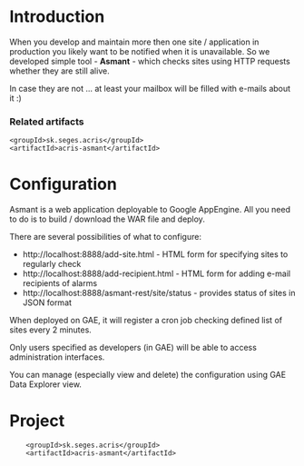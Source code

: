 # Introduction #

When you develop and maintain more then one site / application in production you likely want to be notified when it is unavailable. So we developed simple tool - **Asmant** - which checks sites using HTTP requests whether they are still alive.

In case they are not ... at least your mailbox will be filled with e-mails about it :)

### Related artifacts ###

```
<groupId>sk.seges.acris</groupId>
<artifactId>acris-asmant</artifactId>
```

# Configuration #

Asmant is a web application deployable to Google AppEngine. All you need to do is to build / download the WAR file and deploy.

There are several possibilities of what to configure:
  * http://localhost:8888/add-site.html - HTML form for specifying sites to regularly check
  * http://localhost:8888/add-recipient.html - HTML form for adding e-mail recipients of alarms
  * http://localhost:8888/asmant-rest/site/status - provides status of sites in JSON format

When deployed on GAE, it will register a cron job checking defined list of sites every 2 minutes.

Only users specified as developers (in GAE) will be able to access administration interfaces.

You can manage (especially view and delete) the configuration using GAE Data Explorer view.

# Project #

```
	<groupId>sk.seges.acris</groupId>
	<artifactId>acris-asmant</artifactId>
```